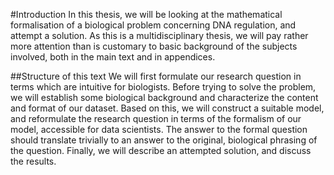 #Introduction
In this thesis, we will be looking at the mathematical formalisation of
a biological problem concerning DNA regulation, and attempt a solution.
As this is a multidisciplinary thesis, we will pay rather more attention
than is customary to basic background of the subjects involved, both in
the main text and in appendices.

##Structure of this text
We will first formulate our research question in terms which are
intuitive for biologists. Before trying to solve the problem, we will
establish some biological background and characterize the content and
format of our dataset. Based on this, we will construct a suitable
model, and reformulate the research question in terms of the formalism
of our model, accessible for data scientists.  The answer to the formal
question should translate trivially to an answer to the original,
biological phrasing of the question. Finally, we will describe an
attempted solution, and discuss the results.

